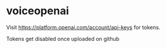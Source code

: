 # voiceopenai
Visit https://platform.openai.com/account/api-keys for tokens.

Tokens get disabled once uploaded on github
